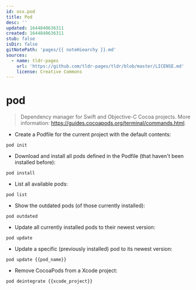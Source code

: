 ```yaml
---
id: osx.pod
title: Pod
desc: ''
updated: 1644840636311
created: 1644840636311
stub: false
isDir: false
gitNotePath: 'pages/{{ noteHiearchy }}.md'
sources:
  - name: tldr-pages
    url: 'https://github.com/tldr-pages/tldr/blob/master/LICENSE.md'
    license: Creative Commons
---
```

# pod

> Dependency manager for Swift and Objective-C Cocoa projects.
> More information: <https://guides.cocoapods.org/terminal/commands.html>.

- Create a Podfile for the current project with the default contents:

`pod init`

- Download and install all pods defined in the Podfile (that haven't been installed before):

`pod install`

- List all available pods:

`pod list`

- Show the outdated pods (of those currently installed):

`pod outdated`

- Update all currently installed pods to their newest version:

`pod update`

- Update a specific (previously installed) pod to its newest version:

`pod update {{pod_name}}`

- Remove CocoaPods from a Xcode project:

`pod deintegrate {{xcode_project}}`

